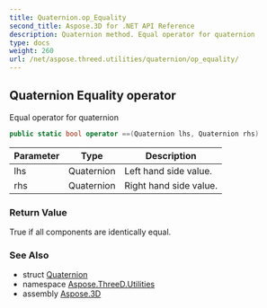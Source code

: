 ```yaml
---
title: Quaternion.op_Equality
second_title: Aspose.3D for .NET API Reference
description: Quaternion method. Equal operator for quaternion
type: docs
weight: 260
url: /net/aspose.threed.utilities/quaternion/op_equality/
---
```

## Quaternion Equality operator

Equal operator for quaternion

```csharp
public static bool operator ==(Quaternion lhs, Quaternion rhs)
```

| Parameter | Type | Description |
| --- | --- | --- |
| lhs | Quaternion | Left hand side value. |
| rhs | Quaternion | Right hand side value. |

### Return Value

True if all components are identically equal.

### See Also

* struct [Quaternion](../)
* namespace [Aspose.ThreeD.Utilities](../../quaternion/)
* assembly [Aspose.3D](../../../)


